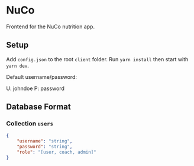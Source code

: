 # NuCo

Frontend for the NuCo nutrition app.

## Setup

Add `config.json` to the root `client` folder. Run `yarn install` then start with `yarn dev`.

Default username/password:

U: johndoe
P: password

## Database Format

### Collection `users`

```json
{
    "username": "string",
    "password": "string",
    "role": "[user, coach, admin]"
}
```
